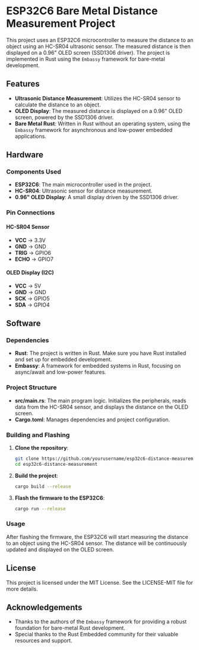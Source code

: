 # ESP32C6 Bare Metal Distance Measurement Project

This project uses an ESP32C6 microcontroller to measure the distance to an object using an HC-SR04 ultrasonic sensor. The measured distance is then displayed on a 0.96" OLED screen (SSD1306 driver). The project is implemented in Rust using the `Embassy` framework for bare-metal development.

## Features

- **Ultrasonic Distance Measurement**: Utilizes the HC-SR04 sensor to calculate the distance to an object.
- **OLED Display**: The measured distance is displayed on a 0.96" OLED screen, powered by the SSD1306 driver.
- **Bare Metal Rust**: Written in Rust without an operating system, using the `Embassy` framework for asynchronous and low-power embedded applications.

## Hardware

### Components Used

- **ESP32C6**: The main microcontroller used in the project.
- **HC-SR04**: Ultrasonic sensor for distance measurement.
- **0.96" OLED Display**: A small display driven by the SSD1306 driver.

### Pin Connections

#### HC-SR04 Sensor

- **VCC** -> 3.3V
- **GND** -> GND
- **TRIG** -> GPIO6
- **ECHO** -> GPIO7

#### OLED Display (I2C)

- **VCC** -> 5V
- **GND** -> GND
- **SCK** -> GPIO5
- **SDA** -> GPIO4

## Software

### Dependencies

- **Rust**: The project is written in Rust. Make sure you have Rust installed and set up for embedded development.
- **Embassy**: A framework for embedded systems in Rust, focusing on async/await and low-power features.

### Project Structure

- **src/main.rs**: The main program logic. Initializes the peripherals, reads data from the HC-SR04 sensor, and displays the distance on the OLED screen.
- **Cargo.toml**: Manages dependencies and project configuration.

### Building and Flashing

1. **Clone the repository**:
    ```bash
    git clone https://github.com/yourusername/esp32c6-distance-measurement.git
    cd esp32c6-distance-measurement
    ```

2. **Build the project**:
    ```bash
    cargo build --release
    ```

3. **Flash the firmware to the ESP32C6**:
    ```bash
    cargo run --release
    ```

### Usage

After flashing the firmware, the ESP32C6 will start measuring the distance to an object using the HC-SR04 sensor. The distance will be continuously updated and displayed on the OLED screen.

## License

This project is licensed under the MIT License. See the LICENSE-MIT file for more details.

## Acknowledgements

- Thanks to the authors of the `Embassy` framework for providing a robust foundation for bare-metal Rust development.
- Special thanks to the Rust Embedded community for their valuable resources and support.

